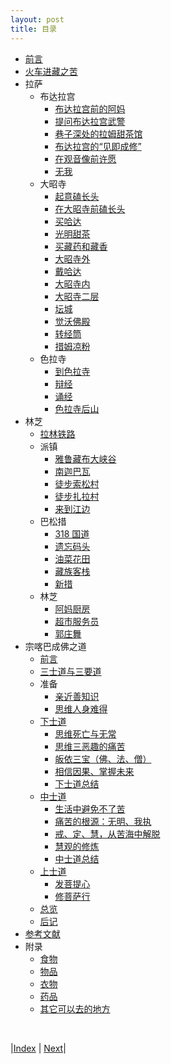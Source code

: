 ```yaml
---
layout: post
title: 目录
---
```


* [前言](1-qianyan)
* [火车进藏之苦](3-lasa/2-arrive)
* 拉萨
  * 布达拉宫
    * [布达拉宫前的阿妈](3-lasa/3-ama)
    * [提问布达拉宫武警](3-lasa/4-bugongye)
    * [巷子深处的拉姆甜茶馆](3-lasa/5-lamu-tiancha)
    * [布达拉宫的“见即成修”](3-lasa/6-bugong-xiuxin)
    * [在观音像前许愿](3-lasa/7-guanyin)
    * [无我](3-lasa/11-kassy-fansi)
  * 大昭寺
    * [起意磕长头](3-lasa/12-changtou)
    * [在大昭寺前磕长头](3-lasa/13-kechangtou)
    * [买哈达](3-lasa/14-hada)
    * [光明甜茶](3-lasa/15-tiancha)
    * [买藏药和藏香](3-lasa/16-zangxiang)
    * [大昭寺外](3-lasa/17-dazhaosi-wai)
    * [戴哈达](3-lasa/18-hada)
    * [大昭寺内](3-lasa/19-in-dazhao)
    * [大昭寺二层](3-lasa/20-jinding)
    * [坛城](3-lasa/21-tanchen)
    * [觉沃佛殿](3-lasa/22-chaoshen)
    * [转经筒](3-lasa/23-zhuanjing)
    * [措姆凉粉](3-lasa/24-liangf)
  * 色拉寺
    * [到色拉寺](3-lasa/29-sera)
    * [辩经](3-lasa/33-bianjin)
    * [诵经](3-lasa/34-songjin)
    * [色拉寺后山](3-lasa/36-houshan)
* 林芝
  * [拉林铁路](5-linzhi/51-linzhi)
  * 派镇
    * [雅鲁藏布大峡谷](5-linzhi/53-daxiagu)
    * [南迦巴瓦](5-linzhi/61-nanjbw)
    * [徒步索松村](5-linzhi/62-sousong)
    * [徒步扎拉村](5-linzhi/63-zhala)
    * [来到江边](5-linzhi/65-nongzhuang)
  * 巴松措
    * [318 国道](5-linzhi/71-bus-318)
    * [遗忘码头](5-linzhi/82-lake)
    * [油菜花田](5-linzhi/83-youcaihua)
    * [藏族客栈](5-linzhi/85-zangkezhan)
    * [新措](5-linzhi/87-xingcuo)
  * 林芝
    * [阿妈厨房](5-linzhi/88-amachuf)
    * [超市服务员](5-linzhi/93-chaoshi)
    * [郭庄舞](5-linzhi/99-guozhuang)
* 宗喀巴成佛之道
  * [前言](7-fo/1-pre)
  * [三士道与三要道](7-fo/2-intro)
  * 准备
    * [亲近善知识](7-fo/5-shanzhis)
    * [思维人身难得](7-fo/7-nande)
  * [下士道](7-fo/9-xia)
    * [思维死亡与无常](7-fo/41-wuchang)
    * [思维三恶趣的痛苦](7-fo/43-pain)
    * [皈依三宝（佛、法、僧）](7-fo/45-sanbao)
    * [相信因果、掌握未来](7-fo/49-yinguo)
    * [下士道总结](7-fo/51-xiashidao)
  * [中士道](7-fo/52-zhong)
    * [生活中避免不了苦](7-fo/53-lunhui)
    * [痛苦的根源：无明、我执](7-fo/55-wumin)
    * [戒、定、慧，从苦海中解脱](7-fo/57-jiedinhui)
    * [慧观的修炼](7-fo/61-hui-practise)
    * [中士道总结](7-fo/63-zhongshidao)
  * [上士道](7-fo/64-shang)
    * [发菩提心](7-fo/65-faputi)
    * [修菩萨行](7-fo/67-liudaosishe)
  * [总览](7-fo/69-zonglan)
  * [后记](7-fo/71-summary)
* [参考文献](./101-refer)
* 附录
  * [食物](200-appendix/102-food)
  * [物品](200-appendix/103-wupin)
  * [衣物](200-appendix/104-cloth)
  * [药品](200-appendix/105-medicine)
  * [其它可以去的地方](200-appendix/201-other)

<br/>

|[Index](..) | [Next](1-qianyan)|

<!-- cd /Users/yishuai/Documents/Website/book/book -->
<!-- jekyll serve --trace -->

<!-- cd /Users/yishuai/.gem/ruby/3.1.2/gems/web/webrick-1.7.0 -->
<!-- bundle add webrick -->